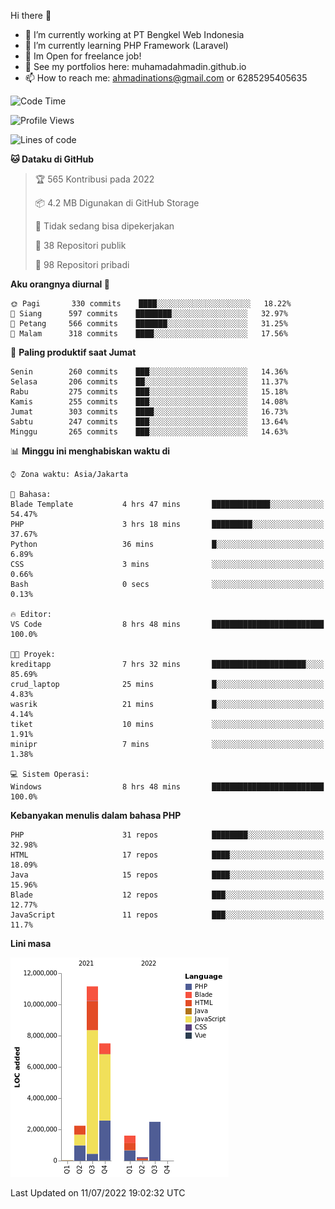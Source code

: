 Hi there 👋

- 🔭 I’m currently working at PT Bengkel Web Indonesia
- 🌱 I’m currently learning PHP Framework (Laravel)
- 📂 Im Open for freelance job!
- 🧷 See my portfolios here: muhamadahmadin.github.io
- 📫 How to reach me: ahmadinations@gmail.com or 6285295405635


<!--START_SECTION:waka-->
![Code Time](http://img.shields.io/badge/Code%20Time-0%20secs-blue)

![Profile Views](http://img.shields.io/badge/Profil%20dilihat-2-blue)

![Lines of code](https://img.shields.io/badge/Sejak%20Hello%20World%20aku%20telah%20menulis-25%20Million%20baris%20kode-blue)

**🐱 Dataku di GitHub** 

> 🏆 565 Kontribusi pada 2022
 > 
> 📦 4.2 MB Digunakan di GitHub Storage 
 > 
> 🚫 Tidak sedang bisa dipekerjakan
 > 
> 📜 38 Repositori publik 
 > 
> 🔑 98 Repositori pribadi  
 > 
**Aku orangnya diurnal 🐤** 

```text
🌞 Pagi       330 commits    ████░░░░░░░░░░░░░░░░░░░░░   18.22% 
🌆 Siang      597 commits    ████████░░░░░░░░░░░░░░░░░   32.97% 
🌃 Petang     566 commits    ███████░░░░░░░░░░░░░░░░░░   31.25% 
🌙 Malam      318 commits    ████░░░░░░░░░░░░░░░░░░░░░   17.56%

```
📅 **Paling produktif saat Jumat** 

```text
Senin        260 commits    ███░░░░░░░░░░░░░░░░░░░░░░   14.36% 
Selasa       206 commits    ██░░░░░░░░░░░░░░░░░░░░░░░   11.37% 
Rabu         275 commits    ███░░░░░░░░░░░░░░░░░░░░░░   15.18% 
Kamis        255 commits    ███░░░░░░░░░░░░░░░░░░░░░░   14.08% 
Jumat        303 commits    ████░░░░░░░░░░░░░░░░░░░░░   16.73% 
Sabtu        247 commits    ███░░░░░░░░░░░░░░░░░░░░░░   13.64% 
Minggu       265 commits    ███░░░░░░░░░░░░░░░░░░░░░░   14.63%

```


📊 **Minggu ini menghabiskan waktu di** 

```text
⌚︎ Zona waktu: Asia/Jakarta

💬 Bahasa: 
Blade Template           4 hrs 47 mins       █████████████░░░░░░░░░░░░   54.47% 
PHP                      3 hrs 18 mins       █████████░░░░░░░░░░░░░░░░   37.67% 
Python                   36 mins             █░░░░░░░░░░░░░░░░░░░░░░░░   6.89% 
CSS                      3 mins              ░░░░░░░░░░░░░░░░░░░░░░░░░   0.66% 
Bash                     0 secs              ░░░░░░░░░░░░░░░░░░░░░░░░░   0.13%

🔥 Editor: 
VS Code                  8 hrs 48 mins       █████████████████████████   100.0%

🐱‍💻 Proyek: 
kreditapp                7 hrs 32 mins       █████████████████████░░░░   85.69% 
crud_laptop              25 mins             █░░░░░░░░░░░░░░░░░░░░░░░░   4.83% 
wasrik                   21 mins             █░░░░░░░░░░░░░░░░░░░░░░░░   4.14% 
tiket                    10 mins             ░░░░░░░░░░░░░░░░░░░░░░░░░   1.91% 
minipr                   7 mins              ░░░░░░░░░░░░░░░░░░░░░░░░░   1.38%

💻 Sistem Operasi: 
Windows                  8 hrs 48 mins       █████████████████████████   100.0%

```

**Kebanyakan menulis dalam bahasa PHP** 

```text
PHP                      31 repos            ████████░░░░░░░░░░░░░░░░░   32.98% 
HTML                     17 repos            ████░░░░░░░░░░░░░░░░░░░░░   18.09% 
Java                     15 repos            ████░░░░░░░░░░░░░░░░░░░░░   15.96% 
Blade                    12 repos            ███░░░░░░░░░░░░░░░░░░░░░░   12.77% 
JavaScript               11 repos            ███░░░░░░░░░░░░░░░░░░░░░░   11.7%

```


**Lini masa**

![Chart not found](https://raw.githubusercontent.com/MuhamadAhmadin/MuhamadAhmadin/master/charts/bar_graph.png) 


 Last Updated on 11/07/2022 19:02:32 UTC
<!--END_SECTION:waka-->
